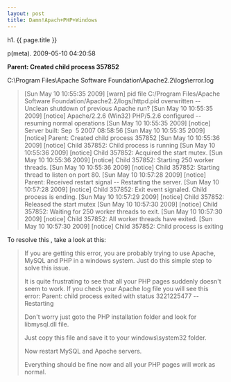 ```yaml
---
layout: post
title: Damn!Apach+PHP+Windows
---
```


h1. {{ page.title }} 

p(meta). 2009-05-10 04:20:58

<strong>Parent: Created child process 357852</strong>

C:\Program Files\Apache Software Foundation\Apache2.2\logs\error.log
<blockquote>[Sun May 10 10:55:35 2009] [warn] pid file C:/Program Files/Apache Software Foundation/Apache2.2/logs/httpd.pid overwritten -- Unclean shutdown of previous Apache run?
[Sun May 10 10:55:35 2009] [notice] Apache/2.2.6 (Win32) PHP/5.2.6 configured -- resuming normal operations
[Sun May 10 10:55:35 2009] [notice] Server built: Sep  5 2007 08:58:56
[Sun May 10 10:55:35 2009] [notice] Parent: Created child process 357852
[Sun May 10 10:55:36 2009] [notice] Child 357852: Child process is running
[Sun May 10 10:55:36 2009] [notice] Child 357852: Acquired the start mutex.
[Sun May 10 10:55:36 2009] [notice] Child 357852: Starting 250 worker threads.
[Sun May 10 10:55:36 2009] [notice] Child 357852: Starting thread to listen on port 80.
[Sun May 10 10:57:28 2009] [notice] Parent: Received restart signal -- Restarting the server.
[Sun May 10 10:57:28 2009] [notice] Child 357852: Exit event signaled. Child process is ending.
[Sun May 10 10:57:29 2009] [notice] Child 357852: Released the start mutex
[Sun May 10 10:57:30 2009] [notice] Child 357852: Waiting for 250 worker threads to exit.
[Sun May 10 10:57:30 2009] [notice] Child 357852: All worker threads have exited.
[Sun May 10 10:57:30 2009] [notice] Child 357852: Child process is exiting</blockquote>
To resolve this , take a look at this:
<blockquote>If you are getting this error, you are probably trying to use Apache, MySQL and PHP in a windows system. Just do this simple step to solve this issue.

It is quite frustrating to see that all your PHP pages suddenly doesn't seem to work. If you check your Apache log file you will see this error: Parent: child process exited with status 3221225477 -- Restarting

Don't worry just goto the PHP installation folder and look for libmysql.dll file.<span class="Apple-converted-space"> </span>

Just copy this file and save it to your windows\system32 folder.

Now restart MySQL and Apache servers.

Everything should be fine now and all your PHP pages will work as normal.</blockquote>
